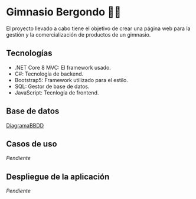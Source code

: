 # Gimnasio Bergondo 🏋️‍♀️
El proyecto llevado a cabo tiene el objetivo de crear una página web para la gestión y la comercialización de productos de un gimnasio.
## Tecnologías
* .NET Core 8 MVC: El framework usado.
* C#: Tecnología de backend.
* Bootstrap5: Framework utilizado para el estilo.
* SQL: Gestor de base de datos.
* JavaScript: Tecnlogía de frontend.
## Base de datos
[DiagramaBBDD](diagrama.png)
## Casos de uso
_Pendiente_
## Despliegue de la aplicación
_Pendiente_
